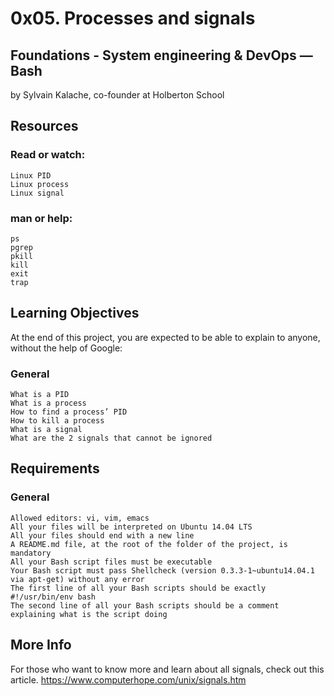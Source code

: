 # 0x05. Processes and signals

## Foundations - System engineering & DevOps ― Bash

by Sylvain Kalache, co-founder at Holberton School

## Resources

### Read or watch:

    Linux PID
    Linux process
    Linux signal

### man or help:

    ps
    pgrep
    pkill
    kill
    exit
    trap

## Learning Objectives

At the end of this project, you are expected to be able to explain to anyone, without the help of Google:
### General

    What is a PID
    What is a process
    How to find a process’ PID
    How to kill a process
    What is a signal
    What are the 2 signals that cannot be ignored

## Requirements
### General

    Allowed editors: vi, vim, emacs
    All your files will be interpreted on Ubuntu 14.04 LTS
    All your files should end with a new line
    A README.md file, at the root of the folder of the project, is mandatory
    All your Bash script files must be executable
    Your Bash script must pass Shellcheck (version 0.3.3-1~ubuntu14.04.1 via apt-get) without any error
    The first line of all your Bash scripts should be exactly #!/usr/bin/env bash
    The second line of all your Bash scripts should be a comment explaining what is the script doing

## More Info

For those who want to know more and learn about all signals, check out this article.
https://www.computerhope.com/unix/signals.htm
